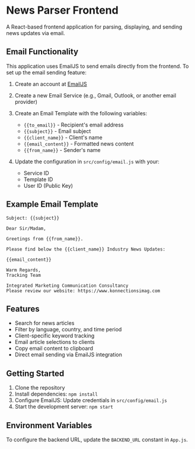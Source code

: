 # News Parser Frontend

A React-based frontend application for parsing, displaying, and sending news updates via email.

## Email Functionality

This application uses EmailJS to send emails directly from the frontend. To set up the email sending feature:

1. Create an account at [EmailJS](https://www.emailjs.com/)
2. Create a new Email Service (e.g., Gmail, Outlook, or another email provider)
3. Create an Email Template with the following variables:
   - `{{to_email}}` - Recipient's email address
   - `{{subject}}` - Email subject
   - `{{client_name}}` - Client's name
   - `{{email_content}}` - Formatted news content
   - `{{from_name}}` - Sender's name

4. Update the configuration in `src/config/email.js` with your:
   - Service ID
   - Template ID
   - User ID (Public Key)

## Example Email Template

```
Subject: {{subject}}

Dear Sir/Madam,

Greetings from {{from_name}}.

Please find below the {{client_name}} Industry News Updates:

{{email_content}}

Warm Regards,
Tracking Team

Integrated Marketing Communication Consultancy
Please review our website: https://www.konnectionsimag.com
```

## Features

- Search for news articles
- Filter by language, country, and time period
- Client-specific keyword tracking
- Email article selections to clients
- Copy email content to clipboard
- Direct email sending via EmailJS integration

## Getting Started

1. Clone the repository
2. Install dependencies: `npm install`
3. Configure EmailJS: Update credentials in `src/config/email.js`
4. Start the development server: `npm start`

## Environment Variables

To configure the backend URL, update the `BACKEND_URL` constant in `App.js`.
